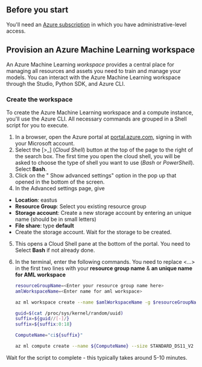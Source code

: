 ## Before you start

You'll need an [Azure subscription](https://azure.microsoft.com/free?azure-portal=true) in which you have administrative-level access.

## Provision an Azure Machine Learning workspace

An Azure Machine Learning *workspace* provides a central place for managing all resources and assets you need to train and manage your models. You can interact with the Azure Machine Learning workspace through the Studio, Python SDK, and Azure CLI. 

### Create the workspace 

To create the Azure Machine Learning workspace and a compute instance, you'll use the Azure CLI. All necessary commands are grouped in a Shell script for you to execute.

1. In a browser, open the Azure portal at [portal.azure.com](https://portal.azure.com/?azure-portal=true), signing in with your Microsoft account.
2. Select the \[>_] (*Cloud Shell*) button at the top of the page to the right of the search box. The first time you open the cloud shell, you will be asked to choose the type of shell you want to use (*Bash* or *PowerShell*). Select **Bash**.
3. Click on the " Show advanced settings" option in the pop up that opened in the bottom of the screen.  
4. In the Advanced settings page, give
  - **Location**: eastus  
  - **Resource Group**: Select you existing resource group
  - **Storage account**: Create a new storage account by entering an unique name (should be in small letters)
  - **File share**: type **default** 
  - Create the storage account. Wait for the storage to be created.
5. This opens a Cloud Shell pane at the bottom of the portal. You need to Select **Bash** if not already done.  
6. In the terminal, enter the following commands. You need to replace <...> in the first two lines with your **resource group name** & **an unique name for AML workspace**

    ```bash
    resourceGroupName=<Enter your resource group name here>
    amlWorkspaceName=<Enter name for aml workspace>

    az ml workspace create --name $amlWorkspaceName -g $resourceGroupName

    guid=$(cat /proc/sys/kernel/random/uuid)
    suffix=${guid//[-]/}
    suffix=${suffix:0:18}

    ComputeName="ci${suffix}"

    az ml compute create --name ${ComputeName} --size STANDARD_DS11_V2 --type ComputeInstance -w $amlWorkspaceName -g $resourceGroupName
 
    ```

Wait for the script to complete - this typically takes around 5-10 minutes. 
